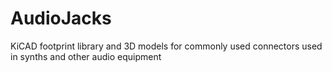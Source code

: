 # AudioJacks
KiCAD footprint library and 3D models for commonly used connectors used in synths and other audio equipment
